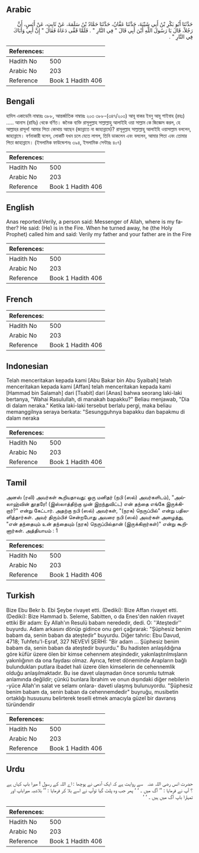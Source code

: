 ## Arabic


<div dir="rtl" lang="ar" style={{fontSize:'larger',backgroundColor:'#f8f9fa',padding:20}}>
حَدَّثَنَا أَبُو بَكْرِ بْنُ أَبِي شَيْبَةَ، حَدَّثَنَا عَفَّانُ، حَدَّثَنَا حَمَّادُ بْنُ سَلَمَةَ، عَنْ ثَابِتٍ، عَنْ أَنَسٍ، أَنَّ رَجُلاً، قَالَ يَا رَسُولَ اللَّهِ أَيْنَ أَبِي قَالَ ‏"‏ فِي النَّارِ ‏"‏ ‏.‏ فَلَمَّا قَفَّى دَعَاهُ فَقَالَ ‏"‏ إِنَّ أَبِي وَأَبَاكَ فِي النَّارِ ‏"‏ ‏.‏
</div>
<div style={{backgroundColor:'#f8f9fa',padding:20, marginBottom: 10}}><table> <thead> <tr> <th>References:</th> <th></th> </tr> </thead> <tbody><tr><td>Hadith No</td><td>500</td></tr><tr><td>Arabic No</td><td>203</td></tr><tr><td>Reference</td><td>Book 1 Hadith 406</td></tr></tbody></table></div>

## Bengali


<div dir="ltr" lang="bn" style={{fontSize:'larger',backgroundColor:'#f8f9fa',padding:20}}>
হাদিস একাডেমি নাম্বারঃ ৩৮৮, আন্তর্জাতিক নাম্বারঃ ২০৩ ৩৮৮-(৩৪৭/২০৩) আবূ বাকর ইবনু আবূ শাইবাহ (রহঃ) ..... আনাস (রাযিঃ) থেকে বর্ণিত। জনৈক ব্যক্তি রাসূলুল্লাহ সাল্লাল্লাহু আলাইহি ওয়া সাল্লাম কে জিজ্ঞেস করল, হে আল্লাহর রাসূল! আমার পিতা কোথায় আছেন (জান্নাতে না জাহান্নামে)? রাসূলুল্লাহ সাল্লাল্লাহু আলাইহি ওয়াসাল্লাম বললেন, জাহান্নামে। বর্ণনাকারী বলেন, লোকটি যখন চলে যেতে লাগল, তিনি ডাকলেন এবং বললেন, আমার পিতা এবং তোমার পিতা জাহান্নামে। (ইসলামিক ফাউন্ডেশনঃ ৩৯৪, ইসলামিক সেন্টারঃ ৪০৭)
</div>
<div style={{backgroundColor:'#f8f9fa',padding:20, marginBottom: 10}}><table> <thead> <tr> <th>References:</th> <th></th> </tr> </thead> <tbody><tr><td>Hadith No</td><td>500</td></tr><tr><td>Arabic No</td><td>203</td></tr><tr><td>Reference</td><td>Book 1 Hadith 406</td></tr></tbody></table></div>

## English


<div dir="ltr" lang="en" style={{fontSize:'larger',backgroundColor:'#f8f9fa',padding:20}}>
Anas reported:Verily, a person said: Messenger of Allah, where is my father? He said: (He) is in the Fire. When he turned away, he (the Holy Prophet) called him and said: Verily my father and your father are in the Fire
</div>
<div style={{backgroundColor:'#f8f9fa',padding:20, marginBottom: 10}}><table> <thead> <tr> <th>References:</th> <th></th> </tr> </thead> <tbody><tr><td>Hadith No</td><td>500</td></tr><tr><td>Arabic No</td><td>203</td></tr><tr><td>Reference</td><td>Book 1 Hadith 406</td></tr></tbody></table></div>

## French


<div dir="ltr" lang="fr" style={{fontSize:'larger',backgroundColor:'#f8f9fa',padding:20}}>

</div>
<div style={{backgroundColor:'#f8f9fa',padding:20, marginBottom: 10}}><table> <thead> <tr> <th>References:</th> <th></th> </tr> </thead> <tbody><tr><td>Hadith No</td><td>500</td></tr><tr><td>Arabic No</td><td>203</td></tr><tr><td>Reference</td><td>Book 1 Hadith 406</td></tr></tbody></table></div>

## Indonesian


<div dir="ltr" lang="id" style={{fontSize:'larger',backgroundColor:'#f8f9fa',padding:20}}>
Telah menceritakan kepada kami [Abu Bakar bin Abu Syaibah] telah menceritakan kepada kami [Affan] telah menceritakan kepada kami [Hammad bin Salamah] dari [Tsabit] dari [Anas] bahwa seorang laki-laki bertanya, "Wahai Rasulullah, di manakah bapakku?" Beliau menjawab, "Dia di dalam neraka." Ketika laki-laki tersebut berlalu pergi, maka beliau memanggilnya seraya berkata: "Sesungguhnya bapakku dan bapakmu di dalam neraka
</div>
<div style={{backgroundColor:'#f8f9fa',padding:20, marginBottom: 10}}><table> <thead> <tr> <th>References:</th> <th></th> </tr> </thead> <tbody><tr><td>Hadith No</td><td>500</td></tr><tr><td>Arabic No</td><td>203</td></tr><tr><td>Reference</td><td>Book 1 Hadith 406</td></tr></tbody></table></div>

## Tamil


<div dir="ltr" lang="ta" style={{fontSize:'larger',backgroundColor:'#f8f9fa',padding:20}}>
அனஸ் (ரலி) அவர்கள் கூறியதாவது: ஒரு மனிதர் (நபி (ஸல்) அவர்களிடம்), "அல்லாஹ்வின் தூதரே! (இஸ்லாத்திற்கு முன் இறந்துவிட்ட) என் தந்தை எங்கே இருக்கிறார்?" என்று கேட்டார். அதற்கு நபி (ஸல்) அவர்கள், "(நரக) நெருப்பில்" என்று பதிலளித்தார்கள். அவர் திரும்பிச் சென்றபோது அவரை நபி (ஸல்) அவர்கள் அழைத்து, "என் தந்தையும் உன் தந்தையும் (நரக) நெருப்பில்தான் (இருக்கிறார்கள்)" என்று கூறினார்கள். அத்தியாயம் : 1
</div>
<div style={{backgroundColor:'#f8f9fa',padding:20, marginBottom: 10}}><table> <thead> <tr> <th>References:</th> <th></th> </tr> </thead> <tbody><tr><td>Hadith No</td><td>500</td></tr><tr><td>Arabic No</td><td>203</td></tr><tr><td>Reference</td><td>Book 1 Hadith 406</td></tr></tbody></table></div>

## Turkish


<div dir="ltr" lang="tr" style={{fontSize:'larger',backgroundColor:'#f8f9fa',padding:20}}>
Bize Ebu Bekr b. Ebi Şeybe rivayet etti. (Dediki): Bize Affan rivayet etti. (Dediki): Bize Hammad b. Seleme, Sabitten, o da Enes'den naklen rivayet ettiki Bir adam: Ey Allah'ın Resulü babam nerededir, dedi. O: ''Ateştedir'' buyurdu. Adam arkasını dönüp gidince onu geri çağırarak: "Şüphesiz benim babam da, senin baban da ateştedir" buyurdu. Diğer tahric: Ebu Davud, 4718; Tuhfetu'l-Eşraf, 327 NEVEVİ ŞERHİ: "Bir adam ... Şüphesiz benim babam da, senin baban da ateştedir buyurdu." Bu hadisten anlaşıldığına göre küfür üzere ölen bir kimse cehennem ateşindedir, yakınlaştırılmışların yakınlığının da ona faydası olmaz. Ayrıca, fetret döneminde Arapların bağlı bulundukları putlara ibadet hali üzere ölen kimselerin de cehennemlik olduğu anlaşılmaktadır. Bu ise davet ulaşmadan önce sorumlu tutmak anlamında değildir; çünkü bunlara İbrahim ve onun dışındaki diğer nebilerin -yüce Allah'ın salat ve selamı onlara- daveti ulaşmış bulunuyordu. "Şüphesiz benim babam da, senin baban da cehennemdedir" buyruğu, musibetin ortaklığı hususunu belirterek teselli etmek amacıyla güzel bir davranış türündendir
</div>
<div style={{backgroundColor:'#f8f9fa',padding:20, marginBottom: 10}}><table> <thead> <tr> <th>References:</th> <th></th> </tr> </thead> <tbody><tr><td>Hadith No</td><td>500</td></tr><tr><td>Arabic No</td><td>203</td></tr><tr><td>Reference</td><td>Book 1 Hadith 406</td></tr></tbody></table></div>

## Urdu


<div dir="rtl" lang="ur" style={{fontSize:'larger',backgroundColor:'#f8f9fa',padding:20}}>
حضرت انس ‌رضی ‌اللہ ‌عنہ ‌ ‌ سے روایت ہے کہ ایک آدمی نے پوچھا : اے اللہ کے رسول ! میرا باپ کہاں ہے ؟ آپ نے فرمایا : ’’ آگ میں ۔ ‘ ‘ پھر جب وہ پلٹ گیا توآپ نے اسے بلا کر فرمایا : ’’ بلاشبہ میراباپ اور تمہارا باپ آگ میں ہیں ۔ ‘ ‘
</div>
<div style={{backgroundColor:'#f8f9fa',padding:20, marginBottom: 10}}><table> <thead> <tr> <th>References:</th> <th></th> </tr> </thead> <tbody><tr><td>Hadith No</td><td>500</td></tr><tr><td>Arabic No</td><td>203</td></tr><tr><td>Reference</td><td>Book 1 Hadith 406</td></tr></tbody></table></div>
